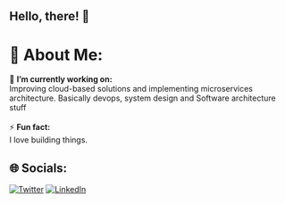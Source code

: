 ## Hello, there! 👋

# 💫 About Me:
🔭 **I’m currently working on:**  <br>Improving cloud-based solutions and implementing microservices architecture. Basically devops, system design and Software architecture stuff<br><br>⚡ **Fun fact:**  <br>I love building things.

## 🌐 Socials:
[![Twitter](https://img.shields.io/badge/Twitter-%231DA1F2.svg?logo=Twitter&logoColor=white)](https://twitter.com/vsevaishnav) [![LinkedIn](https://img.shields.io/badge/LinkedIn-%230077B5.svg?logo=linkedin&logoColor=white)](https://linkedin.com/in/vshnv-anand) 

